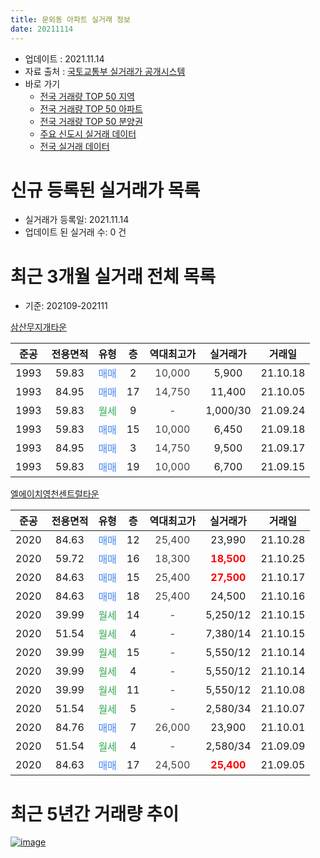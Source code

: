 ```yaml
---
title: 문외동 아파트 실거래 정보
date: 20211114
---
```


* 업데이트 : 2021.11.14
* 자료 출처 : [국토교통부 실거래가 공개시스템](http://rt.molit.go.kr)
* 바로 가기
    * [전국 거래량 TOP 50 지역](https://apt-info.github.io/apt-trade-info/tr)
    * [전국 거래량 TOP 50 아파트](https://apt-info.github.io/apt-trade-info/ta)
    * [전국 거래량 TOP 50 분양권](https://apt-info.github.io/apt-trade-info/tb)
    * [주요 신도시 실거래 데이터](https://apt-info.github.io/apt-trade-info/newtown)
    * [전국 실거래 데이터](https://apt-info.github.io/apt-trade-info/all)



<script async src="https://pagead2.googlesyndication.com/pagead/js/adsbygoogle.js"></script>
<!-- 기본광고 -->
<ins class="adsbygoogle"
     style="display:block"
     data-ad-client="ca-pub-1142216861245946"
     data-ad-slot="4805727019"
     data-ad-format="auto"
     data-full-width-responsive="true"></ins>
<script>
     (adsbygoogle = window.adsbygoogle || []).push({});
</script>


# 신규 등록된 실거래가 목록

* 실거래가 등록일: 2021.11.14
* 업데이트 된 실거래 수: 0 건




<script async src="https://pagead2.googlesyndication.com/pagead/js/adsbygoogle.js"></script>
<!-- 기본광고 -->
<ins class="adsbygoogle"
     style="display:block"
     data-ad-client="ca-pub-1142216861245946"
     data-ad-slot="4805727019"
     data-ad-format="auto"
     data-full-width-responsive="true"></ins>
<script>
     (adsbygoogle = window.adsbygoogle || []).push({});
</script>


# 최근 3개월 실거래 전체 목록
* 기준: 202109-202111


[삼산무지개타운](https://search.naver.com/search.naver?query=%EC%82%BC%EC%82%B0%EB%AC%B4%EC%A7%80%EA%B0%9C%ED%83%80%EC%9A%B4)

|준공|전용면적|유형|층|역대최고가|실거래가|거래일|
|:---:|:---:|:---:|:---:|:---:|:---:|:---:|
|1993|59.83|<span style="color:#4285F3">매매</span>|2|<span style="color:#444444">10,000</span>|5,900|21.10.18|
|1993|84.95|<span style="color:#4285F3">매매</span>|17|<span style="color:#444444">14,750</span>|11,400|21.10.05|
|1993|59.83|<span style="color:#34A853">월세</span>|9|<span style="color:#444444">-</span>|1,000/30|21.09.24|
|1993|59.83|<span style="color:#4285F3">매매</span>|15|<span style="color:#444444">10,000</span>|6,450|21.09.18|
|1993|84.95|<span style="color:#4285F3">매매</span>|3|<span style="color:#444444">14,750</span>|9,500|21.09.17|
|1993|59.83|<span style="color:#4285F3">매매</span>|19|<span style="color:#444444">10,000</span>|6,700|21.09.15|

[엘에이치영천센트럴타운](https://search.naver.com/search.naver?query=%EC%97%98%EC%97%90%EC%9D%B4%EC%B9%98%EC%98%81%EC%B2%9C%EC%84%BC%ED%8A%B8%EB%9F%B4%ED%83%80%EC%9A%B4)

|준공|전용면적|유형|층|역대최고가|실거래가|거래일|
|:---:|:---:|:---:|:---:|:---:|:---:|:---:|
|2020|84.63|<span style="color:#4285F3">매매</span>|12|<span style="color:#444444">25,400</span>|23,990|21.10.28|
|2020|59.72|<span style="color:#4285F3">매매</span>|16|<span style="color:#444444">18,300</span>|<b><span style="color:#FF0000">18,500</span></b>|21.10.25|
|2020|84.63|<span style="color:#4285F3">매매</span>|15|<span style="color:#444444">25,400</span>|<b><span style="color:#FF0000">27,500</span></b>|21.10.17|
|2020|84.63|<span style="color:#4285F3">매매</span>|18|<span style="color:#444444">25,400</span>|24,500|21.10.16|
|2020|39.99|<span style="color:#34A853">월세</span>|14|<span style="color:#444444">-</span>|5,250/12|21.10.15|
|2020|51.54|<span style="color:#34A853">월세</span>|4|<span style="color:#444444">-</span>|7,380/14|21.10.15|
|2020|39.99|<span style="color:#34A853">월세</span>|15|<span style="color:#444444">-</span>|5,550/12|21.10.14|
|2020|39.99|<span style="color:#34A853">월세</span>|4|<span style="color:#444444">-</span>|5,550/12|21.10.14|
|2020|39.99|<span style="color:#34A853">월세</span>|11|<span style="color:#444444">-</span>|5,550/12|21.10.08|
|2020|51.54|<span style="color:#34A853">월세</span>|5|<span style="color:#444444">-</span>|2,580/34|21.10.07|
|2020|84.76|<span style="color:#4285F3">매매</span>|7|<span style="color:#444444">26,000</span>|23,900|21.10.01|
|2020|51.54|<span style="color:#34A853">월세</span>|4|<span style="color:#444444">-</span>|2,580/34|21.09.09|
|2020|84.63|<span style="color:#4285F3">매매</span>|17|<span style="color:#444444">24,500</span>|<b><span style="color:#FF0000">25,400</span></b>|21.09.05|



<script async src="https://pagead2.googlesyndication.com/pagead/js/adsbygoogle.js"></script>
<!-- 기본광고 -->
<ins class="adsbygoogle"
     style="display:block"
     data-ad-client="ca-pub-1142216861245946"
     data-ad-slot="4805727019"
     data-ad-format="auto"
     data-full-width-responsive="true"></ins>
<script>
     (adsbygoogle = window.adsbygoogle || []).push({});
</script>


# 최근 5년간 거래량 추이


<div style="width:100%;">
    <canvas id="deal_progress" height="200"></canvas>
</div>

<script>
new Chart(document.getElementById("deal_progress"), {
    type: 'line',
    data: {
        labels: ['16.01','16.02','16.03','16.04','16.06','16.07','16.08','16.09','16.10','16.11','16.12','17.01','17.02','17.03','17.04','17.05','17.07','17.08','17.09','17.10','17.11','18.01','18.02','18.03','18.04','18.05','18.06','18.07','18.08','18.09','18.10','18.11','18.12','19.01','19.02','19.03','19.04','19.05','19.06','19.07','19.08','19.09','19.10','19.11','19.12','20.01','20.02','20.03','20.04','20.05','20.06','20.07','20.08','20.09','20.10','20.11','20.12','21.01','21.02','21.03','21.04','21.05','21.06','21.08','21.09','21.10'],
        datasets: [{
            label: '매매/분양권',
            data: [3,1,2,1,2,1,2,2,3,1,1,2,3,3,1,1,5,2,1,1,3,4,1,2,7,1,2,1,2,6,3,2,3,2,1,3,4,5,1,7,5,5,6,7,9,15,11,15,7,9,11,3,3,5,0,3,2,6,6,4,8,1,2,2,4,7],
            borderColor: "rgba(66, 133, 243, 1)",
            backgroundColor: "rgba(66, 133, 243, 0.05)",
            borderWidth: 1,
            pointRadius: 0,
            fill: false,
            lineTension: 0
        },{
            label: '전/월세',
            data: [0,2,1,0,0,0,0,1,0,0,1,1,2,0,2,3,0,1,0,1,0,0,0,0,0,0,1,1,0,0,0,0,0,1,0,1,0,0,0,1,1,1,1,1,5,12,30,9,4,2,12,13,22,19,17,15,6,14,3,0,3,1,0,0,2,6],
            borderColor: "rgba(255, 90, 0, 1)",
            backgroundColor: "rgba(255, 90, 0, 0.05)",
            borderWidth: 1,
            pointRadius: 0,
            fill: false,
            lineTension: 0
        },{
            label: '합계',
            data: [3,3,3,1,2,1,2,3,3,1,2,3,5,3,3,4,5,3,1,2,3,4,1,2,7,1,3,2,2,6,3,2,3,3,1,4,4,5,1,8,6,6,7,8,14,27,41,24,11,11,23,16,25,24,17,18,8,20,9,4,11,2,2,2,6,13],
            borderColor: "rgba(0, 0, 0, 1)",
            backgroundColor: "rgba(0, 0, 0, 0.03)",
            borderWidth: 0.1,
            pointRadius: 0,
            fill: true,
            lineTension: 0
        }
        ]
    },
    options: {
        responsive: true,
        title: {
            display: false
        },
        tooltips: {
            mode: 'index',
            intersect: false
        },
        hover: {
            mode: 'nearest',
            intersect: true
        },
        scales: {
            xAxes: [{
                display: true,
                scaleLabel: {
                    display: true,
                    labelString: '년/월'
                }
            }],
            yAxes: [{
                display: true,
                ticks: {
                    suggestedMin: 0,
                },
                scaleLabel: {
                    display: true,
                    labelString: '실거래 수'
                }
            }]
        }
    }
});

</script>


[![image](https://apt-info.github.io/images/2020-01-03-apt-trade-info/1024x500.png)](https://play.google.com/store/apps/details?id=com.aptinfo.apttradeinfo)

